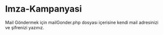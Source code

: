 # Imza-Kampanyasi

Mail Göndermek için mailGonder.php dosyası içerisine kendi mail adresinizi ve şifrenizi yazınız.
